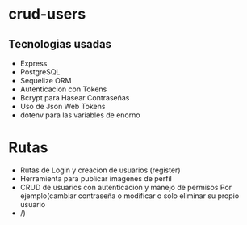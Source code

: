 # crud-users

## Tecnologias usadas
- Express
- PostgreSQL
- Sequelize ORM
- Autenticacion con Tokens
- Bcrypt para Hasear Contraseñas
- Uso de Json Web Tokens
- dotenv para las variables de enorno

# Rutas
- Rutas de Login y creacion de usuarios (register)
- Herramienta para publicar imagenes de perfil
- CRUD de usuarios con autenticacion y manejo de permisos Por ejemplo(cambiar contraseña o modificar o solo eliminar su propio usuario
- /)


